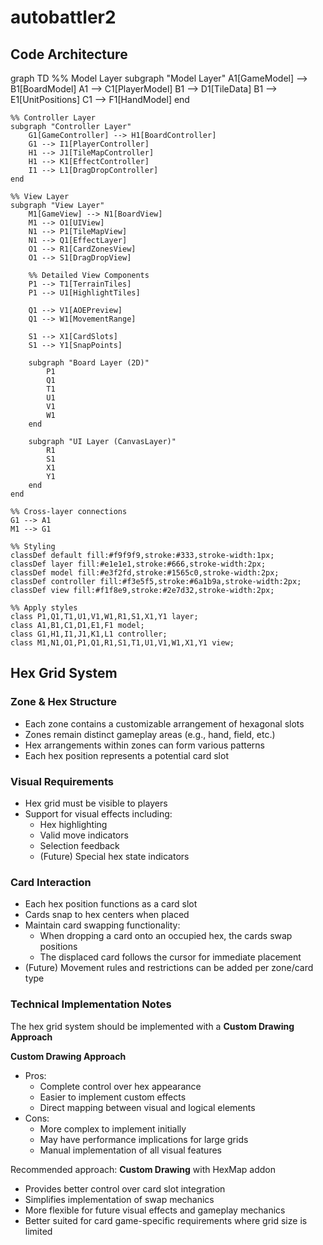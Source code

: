 # autobattler2



## Code Architecture

graph TD
	%% Model Layer
	subgraph "Model Layer"
		A1[GameModel] --> B1[BoardModel]
		A1 --> C1[PlayerModel]
		B1 --> D1[TileData]
		B1 --> E1[UnitPositions]
		C1 --> F1[HandModel]
	end

	%% Controller Layer
	subgraph "Controller Layer"
		G1[GameController] --> H1[BoardController]
		G1 --> I1[PlayerController]
		H1 --> J1[TileMapController]
		H1 --> K1[EffectController]
		I1 --> L1[DragDropController]
	end

	%% View Layer
	subgraph "View Layer"
		M1[GameView] --> N1[BoardView]
		M1 --> O1[UIView]
		N1 --> P1[TileMapView]
		N1 --> Q1[EffectLayer]
		O1 --> R1[CardZonesView]
		O1 --> S1[DragDropView]

		%% Detailed View Components
		P1 --> T1[TerrainTiles]
		P1 --> U1[HighlightTiles]
		
		Q1 --> V1[AOEPreview]
		Q1 --> W1[MovementRange]
		
		S1 --> X1[CardSlots]
		S1 --> Y1[SnapPoints]
		
		subgraph "Board Layer (2D)"
			P1
			Q1
			T1
			U1
			V1
			W1
		end
		
		subgraph "UI Layer (CanvasLayer)"
			R1
			S1
			X1
			Y1
		end
	end

	%% Cross-layer connections
	G1 --> A1
	M1 --> G1

	%% Styling
	classDef default fill:#f9f9f9,stroke:#333,stroke-width:1px;
	classDef layer fill:#e1e1e1,stroke:#666,stroke-width:2px;
	classDef model fill:#e3f2fd,stroke:#1565c0,stroke-width:2px;
	classDef controller fill:#f3e5f5,stroke:#6a1b9a,stroke-width:2px;
	classDef view fill:#f1f8e9,stroke:#2e7d32,stroke-width:2px;
	
	%% Apply styles
	class P1,Q1,T1,U1,V1,W1,R1,S1,X1,Y1 layer;
	class A1,B1,C1,D1,E1,F1 model;
	class G1,H1,I1,J1,K1,L1 controller;
	class M1,N1,O1,P1,Q1,R1,S1,T1,U1,V1,W1,X1,Y1 view;
	
	

## Hex Grid System

### Zone & Hex Structure
- Each zone contains a customizable arrangement of hexagonal slots
- Zones remain distinct gameplay areas (e.g., hand, field, etc.)
- Hex arrangements within zones can form various patterns
- Each hex position represents a potential card slot

### Visual Requirements
- Hex grid must be visible to players
- Support for visual effects including:
  - Hex highlighting
  - Valid move indicators
  - Selection feedback
  - (Future) Special hex state indicators

### Card Interaction
- Each hex position functions as a card slot
- Cards snap to hex centers when placed
- Maintain card swapping functionality:
  - When dropping a card onto an occupied hex, the cards swap positions
  - The displaced card follows the cursor for immediate placement
- (Future) Movement rules and restrictions can be added per zone/card type

### Technical Implementation Notes
The hex grid system should be implemented with a **Custom Drawing Approach**

**Custom Drawing Approach**
   - Pros:
	 - Complete control over hex appearance
	 - Easier to implement custom effects
	 - Direct mapping between visual and logical elements
   - Cons:
	 - More complex to implement initially
	 - May have performance implications for large grids
	 - Manual implementation of all visual features

Recommended approach: **Custom Drawing** with HexMap addon
- Provides better control over card slot integration
- Simplifies implementation of swap mechanics
- More flexible for future visual effects and gameplay mechanics
- Better suited for card game-specific requirements where grid size is limited

	
